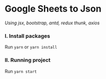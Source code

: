 # Google Sheets to Json

*Using jsx, bootstrap, antd, redux thunk, axios*

### I. Install packages

Run ```yarn``` or ```yarn install```

### II. Running project

Run ```yarn start```